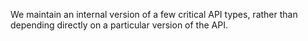We maintain an internal version of a few critical API types, rather than depending
directly on a particular version of the API.